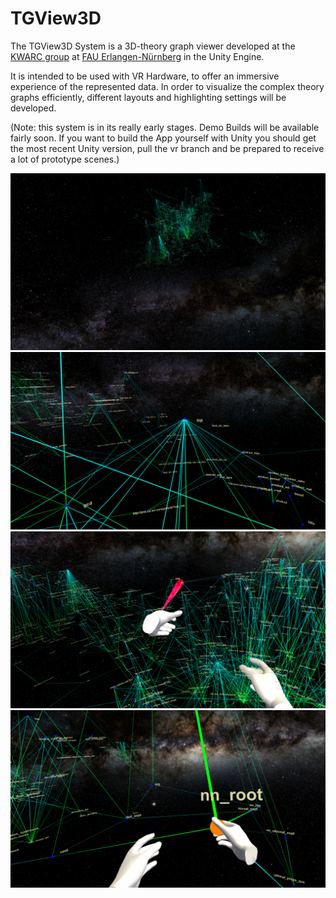# TGView3D
The TGView3D System is a 3D-theory graph viewer developed at the [KWARC group](http://kwarc.info) at [FAU Erlangen-Nürnberg](http://www.fau.de) in the Unity Engine.

It is intended to be used with VR Hardware, to offer an immersive experience of the represented data.
In order to visualize the complex theory graphs efficiently, different layouts and highlighting settings will be developed.

(Note: this system is in its really early stages. Demo Builds will be available fairly soon. If you want to build the App yourself with Unity you should get the most recent Unity version, pull the vr branch and be prepared to receive a lot of prototype scenes.)

![alt text](https://raw.githubusercontent.com/UniFormal/TGView3D/master/cicm18-demo/galaxyfaraway.png)
![alt text](https://raw.githubusercontent.com/UniFormal/TGView3D/master/cicm18-demo/part.png)
![alt text](https://raw.githubusercontent.com/UniFormal/TGView3D/master/cicm18-demo/tractor.png)
![alt text](https://raw.githubusercontent.com/UniFormal/TGView3D/master/cicm18-demo/grab.png)
